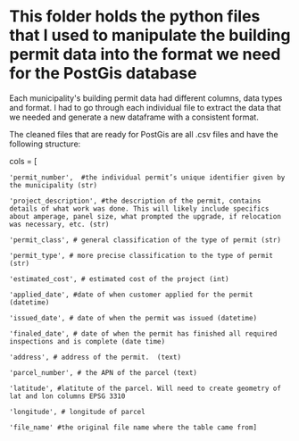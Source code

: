 # This folder holds the python files that I used to manipulate the building permit data into the format we need for the PostGis database

Each municipality's building permit data had different columns, data types and format. I had to go through each individual file to extract the data that we needed and generate a new dataframe with a consistent format.

The cleaned files that are ready for PostGis are all .csv files and have the following structure:



cols = [

    'permit_number',  #the individual permit’s unique identifier given by the municipality (str)

    'project_description', #the description of the permit, contains details of what work was done. This will likely include specifics about amperage, panel size, what prompted the upgrade, if relocation was necessary, etc. (str)

    'permit_class', # general classification of the type of permit (str)

    'permit_type', # more precise classification to the type of permit (str)

    'estimated_cost', # estimated cost of the project (int)

    'applied_date', #date of when customer applied for the permit (datetime)

    'issued_date', # date of when the permit was issued (datetime)

    'finaled_date', # date of when the permit has finished all required inspections and is complete (date time)

    'address', # address of the permit.  (text)

    'parcel_number', # the APN of the parcel (text)

    'latitude', #latitute of the parcel. Will need to create geometry of lat and lon columns EPSG 3310

    'longitude', # longitude of parcel

    'file_name' #the original file name where the table came from]
